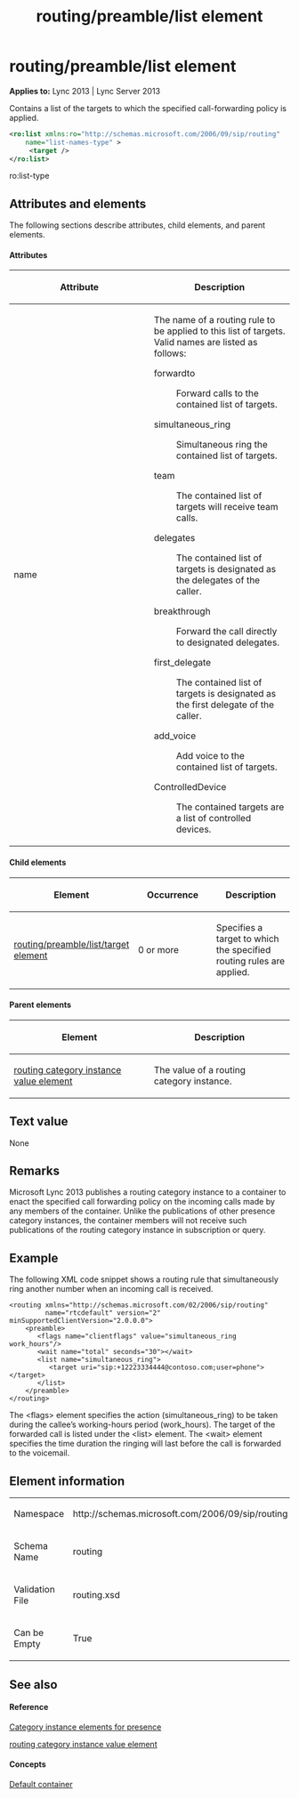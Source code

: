 ﻿---
title: routing/preamble/list element
TOCTitle: routing/preamble/list element
ms:assetid: 87a2417c-0ee8-4209-bef6-c60b9f952295
ms:mtpsurl: https://msdn.microsoft.com/library/Dn454779(v=office.15)
ms:contentKeyID: 57093665
ms.date: 07/24/2014
mtps_version: v=office.15
dev_langs:
- xml
---

# routing/preamble/list element


**Applies to:** Lync 2013 | Lync Server 2013

Contains a list of the targets to which the specified call-forwarding policy is applied.

```xml
<ro:list xmlns:ro="http://schemas.microsoft.com/2006/09/sip/routing"
    name="list-names-type" >
     <target />
</ro:list>
```

ro:list-type

## Attributes and elements

The following sections describe attributes, child elements, and parent elements.

#### Attributes

<table>
<colgroup>
<col style="width: 50%" />
<col style="width: 50%" />
</colgroup>
<thead>
<tr class="header">
<th><p>Attribute</p></th>
<th><p>Description</p></th>
</tr>
</thead>
<tbody>
<tr class="odd">
<td><p>name</p></td>
<td><p>The name of a routing rule to be applied to this list of targets. Valid names are listed as follows:</p>
<dl>
<dt>forwardto</dt>
<dd><p>Forward calls to the contained list of targets.</p>
</dd>
<dt>simultaneous_ring</dt>
<dd><p>Simultaneous ring the contained list of targets.</p>
</dd>
<dt>team</dt>
<dd><p>The contained list of targets will receive team calls.</p>
</dd>
<dt>delegates</dt>
<dd><p>The contained list of targets is designated as the delegates of the caller.</p>
</dd>
<dt>breakthrough</dt>
<dd><p>Forward the call directly to designated delegates.</p>
</dd>
<dt>first_delegate</dt>
<dd><p>The contained list of targets is designated as the first delegate of the caller.</p>
</dd>
<dt>add_voice</dt>
<dd><p>Add voice to the contained list of targets.</p>
</dd>
<dt>ControlledDevice</dt>
<dd><p>The contained targets are a list of controlled devices.</p>
</dd>
</dl></td>
</tr>
</tbody>
</table>


#### Child elements

<table>
<colgroup>
<col style="width: 33%" />
<col style="width: 33%" />
<col style="width: 33%" />
</colgroup>
<thead>
<tr class="header">
<th><p>Element</p></th>
<th><p>Occurrence</p></th>
<th><p>Description</p></th>
</tr>
</thead>
<tbody>
<tr class="odd">
<td><p><a href="routing-preamble-list-target-element.md">routing/preamble/list/target element</a></p></td>
<td><p>0 or more</p></td>
<td><p>Specifies a target to which the specified routing rules are applied.</p></td>
</tr>
</tbody>
</table>


#### Parent elements

<table>
<colgroup>
<col style="width: 50%" />
<col style="width: 50%" />
</colgroup>
<thead>
<tr class="header">
<th><p>Element</p></th>
<th><p>Description</p></th>
</tr>
</thead>
<tbody>
<tr class="odd">
<td><p><a href="routing-category-instance-value-element.md">routing category instance value element</a></p></td>
<td><p>The value of a routing category instance.</p></td>
</tr>
</tbody>
</table>


## Text value

None

## Remarks

Microsoft Lync 2013 publishes a routing category instance to a container to enact the specified call forwarding policy on the incoming calls made by any members of the container. Unlike the publications of other presence category instances, the container members will not receive such publications of the routing category instance in subscription or query.

## Example

The following XML code snippet shows a routing rule that simultaneously ring another number when an incoming call is received.

    <routing xmlns="http://schemas.microsoft.com/02/2006/sip/routing" 
             name="rtcdefault" version="2" minSupportedClientVersion="2.0.0.0">
        <preamble>
           <flags name="clientflags" value="simultaneous_ring work_hours"/>
           <wait name="total" seconds="30"></wait>
           <list name="simultaneous_ring">
              <target uri="sip:+12223334444@contoso.com;user=phone"></target>
           </list>
        </preamble>
    </routing>

The \<flags\> element specifies the action (simultaneous\_ring) to be taken during the callee’s working-hours period (work\_hours). The target of the forwarded call is listed under the \<list\> element. The \<wait\> element specifies the time duration the ringing will last before the call is forwarded to the voicemail.

## Element information

<table>
<colgroup>
<col style="width: 50%" />
<col style="width: 50%" />
</colgroup>
<tbody>
<tr class="odd">
<td><p>Namespace</p></td>
<td><p>http://schemas.microsoft.com/2006/09/sip/routing</p></td>
</tr>
<tr class="even">
<td><p>Schema Name</p></td>
<td><p>routing</p></td>
</tr>
<tr class="odd">
<td><p>Validation File</p></td>
<td><p>routing.xsd</p></td>
</tr>
<tr class="even">
<td><p>Can be Empty</p></td>
<td><p>True</p></td>
</tr>
</tbody>
</table>


## See also

#### Reference

[Category instance elements for presence](category-instance-elements-for-presence.md)

[routing category instance value element](routing-category-instance-value-element.md)

#### Concepts

[Default container](default-container.md)

